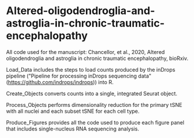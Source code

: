 # Altered-oligodendroglia-and-astroglia-in-chronic-traumatic-encephalopathy
All code used for the manuscript: Chancellor, et al., 2020, Altered oligodendroglia and astroglia in chronic traumatic encephalopathy, bioRxiv. 

Load_Data includes the steps to load counts produced by the inDrops pipeline ("Pipeline for processing inDrops sequencing data" 
(https://github.com/indrops/indrops)) into R. 

Create_Objects converts counts into a single, integrated Seurat object.

Process_Objects performs dimensionality reduction for the primary tSNE with all nuclei and each subset tSNE for each cell type. 

Produce_Figures provides all the code used to produce each figure panel that includes single-nucleus RNA sequencing analysis. 
